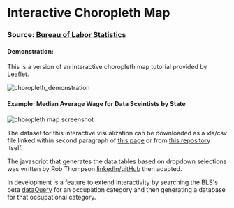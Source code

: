 # Interactive Choropleth Map

### Source:  [Bureau of Labor Statistics](https://www.bls.gov/)

#### Demonstration: 

This is a version of an interactive choropleth map tutorial provided by [Leaflet](https://leafletjs.com/examples/choropleth/).

![choropleth_demonstration](https://user-images.githubusercontent.com/79673051/137399252-1c54016e-5769-4db5-bb1f-bfab7aeaebb5.gif)

#### Example: Median Average Wage for Data Sceintists by State

![choropleth map screenshot](https://user-images.githubusercontent.com/79673051/137337947-d910e503-0d19-4d13-af60-2a93fa6b6014.jpg)

The dataset for this interactive visualization can be downloaded as a xls/csv file linked within second paragraph of [this page](https://www.bls.gov/oes/current/oes_nat.htm#00-0000) or from [this repository](https://github.com/justineichelberger/BureauOfLaborStatistics-InteractiveChoroplethMap/blob/main/state_M2020_dl.csv) itself.

The javascript that generates the data tables based on dropdown selections was written by Rob Thompson [linkedIn/](https://www.linkedin.com/in/robthompsoncolorado/)[gitHub](https://github.com/rob10thhuman) then adapted.

In development is a feature to extend interactivity by searching the BLS's beta [dataQuery](https://beta.bls.gov/dataQuery/) for an occupation category and then generating a database for that occupational category.
